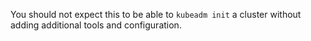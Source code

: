 You should not expect this to be able to `kubeadm init` a cluster without adding additional tools and configuration.
